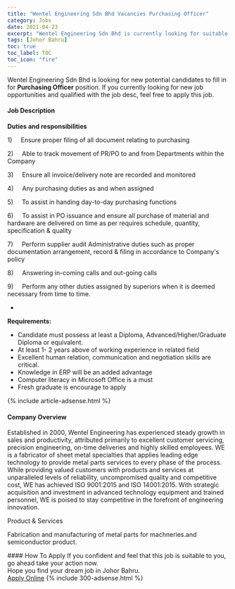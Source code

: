 ```yaml
---
title: "Wentel Engineering Sdn Bhd Vacancies Purchasing Officer" 
category: Jobs 
date: 2021-04-23 
excerpt: "Wentel Engineering Sdn Bhd is currently looking for suitable person to fill in the Purchasing Officer which based in Johor Bahru" 
tags: [Johor Bahru] 
toc: true 
toc_label: TOC 
toc_icon: "fire" 
--- 
```


<p>Wentel Engineering Sdn Bhd is looking for new potential candidates to fill in for <b>Purchasing Officer</b> position. If you currently looking for new job opportunities and qualified with the job desc, feel free to apply this job.
</p><div><div><h4>Job Description</h4></div><div><div><span><div><p><strong>Duties and responsibilities</strong></p><p><span>1)&#160;&#160;&#160;&#160;&#160;Ensure proper filing of all document relating to purchasing</span></p><p><span>2)&#160;&#160;&#160;&#160;&#160;Able to track movement of PR/PO to and from Departments within the Company</span></p><p><span>3)&#160;&#160;&#160;&#160;&#160;Ensure all invoice/delivery note are recorded and monitored</span></p><p><span>4)&#160;&#160;&#160;&#160;&#160;Any purchasing duties as and when assigned</span></p><p><span>5)&#160;&#160;&#160;&#160;&#160;To assist in handing day-to-day purchasing functions</span></p><p><span>6)&#160;&#160;&#160;&#160;&#160;To assist in PO issuance and ensure all purchase of material and hardware are delivered on time as per requires schedule, quantity, specification &amp; quality</span></p><p><span>7)&#160;&#160;&#160;&#160;&#160;Perform supplier audit Administrative duties such as proper documentation arrangement, record &amp; filing in&#160;accordance to Company's policy</span></p><p><span>8)&#160;&#160;&#160;&#160;&#160;Answering in-coming calls and out-going calls</span></p><p>9)&#160;&#160;&#160;&#160;&#160;Perform any other duties assigned by superiors when it is deemed necessary from time to time.</p><ul><li><br></li></ul><p><strong>Requirements:</strong></p><ul><li>Candidate must possess at least a Diploma, Advanced/Higher/Graduate Diploma or equivalent.</li><li>At least&#160;1- 2 years above of working experience in related field</li><li>Excellent human relation, communication and negotiation skills are critical.</li><li>Knowledge in ERP will be an added advantage</li><li>Computer literacy in Microsoft Office is a must</li><li>Fresh graduate is encourage to apply</li></ul></div></span></div></div></div> 
{% include article-adsense.html %} 
<div><div><h4>Company Overview</h4></div><div><div><span><div><p>Established in 2000, Wentel Engineering has experienced steady growth in sales and productivity, attributed primarily to excellent customer servicing, precision engineering, on-time deliveries and highly skilled employees. WE is a fabricator of sheet metal specialties that applies leading edge technology to provide metal parts services to every phase of the process. While providing valued customers with products and services at unparalleled levels of reliability, uncompromised quality and competitive cost, WE has achieved ISO 9001:2015 and ISO 14001:2015.&#160;With strategic acquisition and investment in advanced technology equipment and trained personnel, WE is poised to stay competitive in the forefront of engineering innovation.</p><p>Product &amp; Services</p><p>Fabrication and manufacturing of metal parts for machneries.and semiconductor product. </p></div></span></div></div></div> 
#### How To Apply 
If you confident and feel that this job is suitable to you, go ahead take your action now. <br/> 
Hope you find your dream job in Johor Bahru. <br/> 
<a href="https://www.jobstreet.com.my/en/job/purchasing-officer-4545241?jobId=jobstreet-my-job-4545241&" class="btn btn--info" target="_blank" rel="nofollow noopenner">Apply Online</a> 
{% include 300-adsense.html %} 